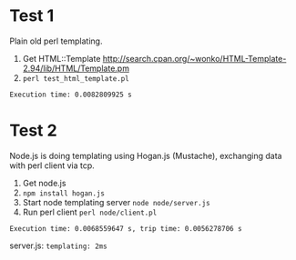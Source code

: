 Test 1
============

Plain old perl templating.

1. Get HTML::Template http://search.cpan.org/~wonko/HTML-Template-2.94/lib/HTML/Template.pm
2. ```perl test_html_template.pl```

```
Execution time: 0.0082809925 s
```

Test 2
============

Node.js is doing templating using Hogan.js (Mustache), exchanging data with perl client via tcp.

1. Get node.js
2. `npm install hogan.js`
3. Start node templating server `node node/server.js`
4. Run perl client `perl node/client.pl`

```
Execution time: 0.0068559647 s, trip time: 0.0056278706 s
```

server.js: `templating: 2ms`
